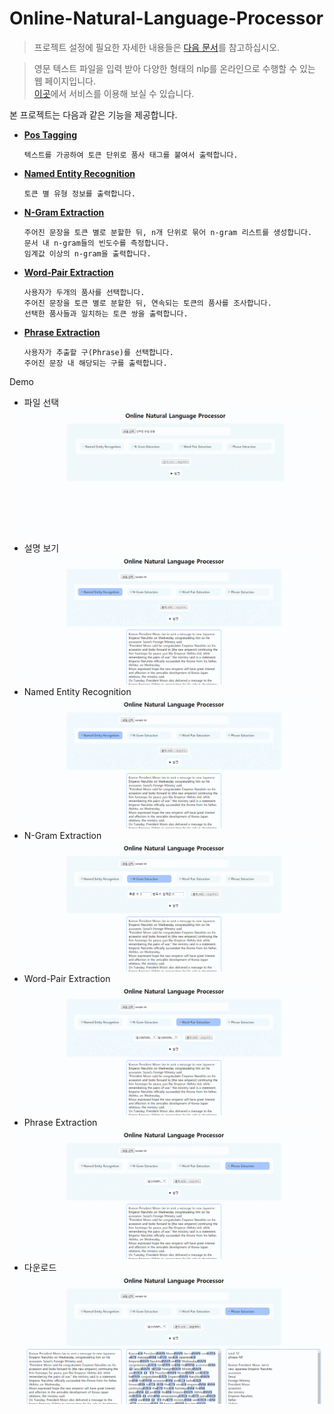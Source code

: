 # Online-Natural-Language-Processor

>프로젝트 설정에 필요한 자세한 내용들은 <a href="https://github.com/jin519/Online-Natural-Language-Processor/blob/29dd3745102bbaa59789a41f548add28ab21cfb4/documentation/.README.md">다음 문서</a>를 참고하십시오.

>영문 텍스트 파일을 입력 받아 다양한 형태의 nlp를 온라인으로 수행할 수 있는 웹 페이지입니다.<br>
<a href="http://www.godjin.online:8000">이곳</a>에서 서비스를 이용해 보실 수 있습니다.

본 프로젝트는 다음과 같은 기능을 제공합니다.<br>


<ul>
  <li><a href="application/nlp/PosTagger.py"><b>Pos Tagging</b></a>
      
    텍스트를 가공하여 토큰 단위로 품사 태그를 붙여서 출력합니다.
  
  </li>
   
  <li><a href="application/nlp/NamedEntityRecognizer.py"><b>Named Entity Recognition</b></a>
    
    토큰 별 유형 정보를 출력합니다. 
  
  <li><a href="application/nlp/NGramExtractor.py"><b>N-Gram Extraction</b></a>
  
    주어진 문장을 토큰 별로 분할한 뒤, n개 단위로 묶어 n-gram 리스트를 생성합니다.
    문서 내 n-gram들의 빈도수를 측정합니다.
    임계값 이상의 n-gram을 출력합니다.
    
  </li>
  
  <li><a href="application/nlp/WordPairExtractor.py"><b>Word-Pair Extraction</b></a>

    사용자가 두개의 품사를 선택합니다.
    주어진 문장을 토큰 별로 분할한 뒤, 연속되는 토큰의 품사를 조사합니다.
    선택한 품사들과 일치하는 토큰 쌍을 출력합니다.
    
  </li>
  
  <li><a href="application/nlp/PhraseExtractor.py"><b>Phrase Extraction</b></a>
    
    사용자가 추출할 구(Phrase)를 선택합니다.
    주어진 문장 내 해당되는 구를 출력합니다.
    
  </li>
</ul>

Demo

<ul>
  <li>파일 선택<img src="md/demo1.gif"></li>
  <li>설명 보기<img src="md/demo2.gif"></li>
  <li>Named Entity Recognition<img src="md/demo3.gif"></li>
  <li>N-Gram Extraction<img src="md/demo4.gif"></li>
  <li>Word-Pair Extraction<img src="md/demo5.gif"></li>
  <li>Phrase Extraction<img src="md/demo6.gif"></li>
  <li>다운로드<img src="md/demo7.gif"></li>
</ul>

